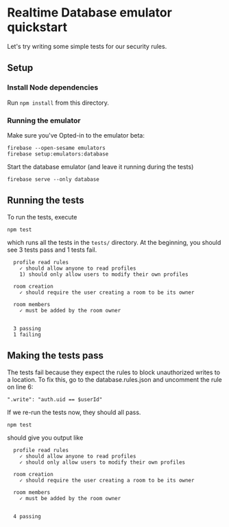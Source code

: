 # Realtime Database emulator quickstart

Let's try writing some simple tests for our security rules.

## Setup

### Install Node dependencies

Run `npm install` from this directory.

### Running the emulator

Make sure you've Opted-in to the emulator beta:
```
firebase --open-sesame emulators
firebase setup:emulators:database
```
Start the database emulator (and leave it running during the tests)
```
firebase serve --only database
```

## Running the tests

To run the tests, execute
```
npm test
```
which runs all the tests in the `tests/` directory. At
the beginning, you should see 3 tests pass and 1 tests fail.

```
  profile read rules
    ✓ should allow anyone to read profiles
    1) should only allow users to modify their own profiles

  room creation
    ✓ should require the user creating a room to be its owner

  room members
    ✓ must be added by the room owner


  3 passing
  1 failing
```

## Making the tests pass

The tests fail because they expect the rules to block unauthorized writes to a location. To fix
this, go to the database.rules.json and uncomment the rule on line 6:

```
".write": "auth.uid == $userId"
```

If we re-run the tests now, they should all pass.
```
npm test
```

should give you output like
```
  profile read rules
    ✓ should allow anyone to read profiles
    ✓ should only allow users to modify their own profiles

  room creation
    ✓ should require the user creating a room to be its owner

  room members
    ✓ must be added by the room owner


  4 passing
```
